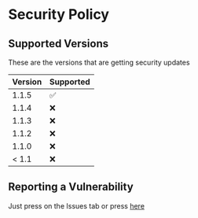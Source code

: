 # Security Policy

## Supported Versions

These are the versions that are getting security updates

| Version | Supported          |
| ------- | ------------------ |
| 1.1.5   | :white_check_mark: |
| 1.1.4   | :x:                |
| 1.1.3   | :x:                |
| 1.1.2   | :x:                |
| 1.1.0   | :x:                |
| < 1.1   | :x:                |
## Reporting a Vulnerability

Just press on the Issues tab or press [here](https://github.com/iCloExecutable/icloos-master/issues)
